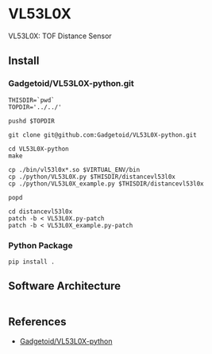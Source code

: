 # VL53L0X

VL53L0X: TOF Distance Sensor

## Install

### Gadgetoid/VL53L0X-python.git

``` shell
THISDIR=`pwd`
TOPDIR='../../'

pushd $TOPDIR

git clone git@github.com:Gadgetoid/VL53L0X-python.git

cd VL53L0X-python
make

cp ./bin/vl53l0x*.so $VIRTUAL_ENV/bin
cp ./python/VL53L0X.py $THISDIR/distancevl53l0x
cp ./python/VL53L0X_example.py $THISDIR/distancevl53l0x

popd

cd distancevl53l0x
patch -b < VL53L0X.py-patch
patch -b < VL53L0X_example.py-patch
```

### Python Package

``` shell
pip install .
```


## Software Architecture

``` text
```


## References

- [Gadgetoid/VL53L0X-python](https://github.com/Gadgetoid/VL53L0X-python)
